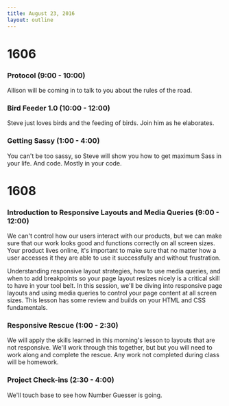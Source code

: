 ```yaml
---
title: August 23, 2016
layout: outline
---
```


# 1606

### Protocol (9:00 - 10:00)

Allison will be coming in to talk to you about the rules of the road.

### Bird Feeder 1.0 (10:00 - 12:00)

Steve just loves birds and the feeding of birds. Join him as he elaborates.

### Getting Sassy (1:00 - 4:00)

You can't be too sassy, so Steve will show you how to get maximum Sass in your life. And code. Mostly in your code.

# 1608

### Introduction to Responsive Layouts and Media Queries (9:00 - 12:00)

We can't control how our users interact with our products, but we can make sure that our work looks good and functions correctly on all screen sizes. Your product lives online, it's important to make sure that no matter how a user accesses it they are able to use it successfully and without frustration.

Understanding responsive layout strategies, how to use media queries, and when to add breakpoints so your page layout resizes nicely is a critical skill to have in your tool belt. In this session, we'll be diving into responsive page layouts and using media queries to control your page content at all screen sizes. This lesson has some review and builds on your HTML and CSS fundamentals.

<!-- You'll need to clone this workshop's [repository from GitHub][repo].

[repo]: https://github.com/turingschool-examples/intro-to-responsive -->

### Responsive Rescue (1:00 - 2:30)

We will apply the skills learned in this morning's lesson to layouts that are not responsive. We'll work through this together, but but you will need to work along and complete the rescue. Any work not completed during class will be homework.

### Project Check-ins (2:30 - 4:00)

We'll touch base to see how Number Guesser is going.
